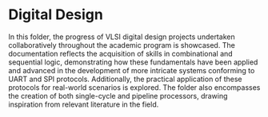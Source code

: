 # Digital Design


In this folder, the progress of VLSI digital design projects undertaken collaboratively throughout the academic program is showcased. The documentation reflects the acquisition of skills in combinational and sequential logic, demonstrating how these fundamentals have been applied and advanced in the development of more intricate systems conforming to UART and SPI protocols. Additionally, the practical application of these protocols for real-world scenarios is explored. The folder also encompasses the creation of both single-cycle and pipeline processors, drawing inspiration from relevant literature in the field.
